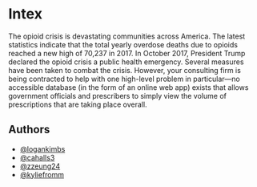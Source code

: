# Intex
The opioid crisis is devastating communities across America. The latest statistics indicate that the total yearly overdose deaths due to opioids reached a new high of 70,237 in 2017. In October 2017, President Trump declared the opioid crisis a public health emergency.
Several measures have been taken to combat the crisis. However, your consulting firm is being contracted to help with one high-level problem in particular—no accessible database (in the form of an online web app) exists that allows government officials and prescribers to simply view the volume of prescriptions that are taking place overall.
## Authors

-   [@logankimbs](https://github.com/logankimbs)
-   [@cahalls3](https://github.com/cahalls3)
-   [@zzeung24](https://github.com/zzeung24)
-   [@kyliefromm](https://github.com/kyliefromm)